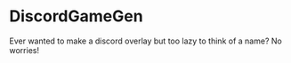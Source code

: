 # DiscordGameGen
Ever wanted to make a discord overlay but too lazy to think of a name? No worries!
